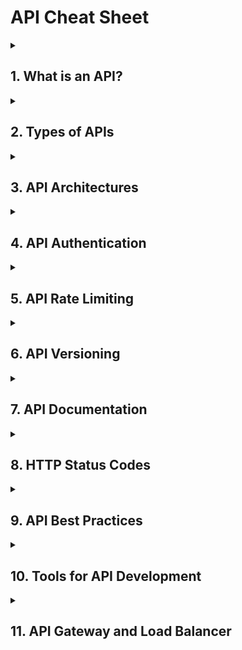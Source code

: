 # **API Cheat Sheet**

<details>
  <summary><h2>1. What is an API?</h2></summary>
  
  - **API (Application Programming Interface):** A set of rules and tools for building software applications. APIs define how different software components should interact with each other.
  
</details>

<details>
  <summary><h2>2. Types of APIs</h2></summary>

  - **Open APIs (Public APIs):** Available to external developers and users. Examples: Google Maps API, Twitter API.
  - **Internal APIs (Private APIs):** Used within an organization. Not exposed to external users.
  - **Partner APIs:** Shared externally but with specific partners. Often used for business-to-business (B2B) transactions.
  - **Composite APIs:** Combine multiple data or service APIs into one. Useful for reducing client requests.

</details>

<details>
  <summary><h2>3. API Architectures</h2></summary>
  
  - **REST (Representational State Transfer):**
    - **Stateless:** Each request from a client to the server must contain all the information needed to understand and process the request.
    - **Resource-Based:** Resources (nouns) are identified by URLs. Actions are performed using standard HTTP methods.
    - **HTTP Methods:**
      - `GET`: Retrieve data.
      - `POST`: Create data.
      - `PUT`: Update data.
      - `DELETE`: Delete data.

  - **SOAP (Simple Object Access Protocol):**
    - **Protocol-Based:** Strictly defined standards for communication and messaging.
    - **XML-Based:** All requests and responses are formatted in XML.
    - **WS-Security:** Built-in security features.

  - **GraphQL:**
    - **Query Language:** Clients can request specific data.
    - **Single Endpoint:** One endpoint serves all requests.
    - **Real-Time Data:** Supports subscriptions for real-time updates.

  - **gRPC (Google Remote Procedure Call):**
    - **Protocol Buffers:** Uses a binary format for efficient serialization.
    - **Streaming:** Supports client-server streaming.
    - **Language Agnostic:** Can be used with multiple languages.

</details>

<details>
  <summary><h2>4. API Authentication</h2></summary>

  - **API Key:** Simple string that identifies the client.
  - **OAuth 2.0:** Token-based authentication standard that provides more secure and flexible access control.
    - **Flows:**
      - Authorization Code Flow
      - Client Credentials Flow
      - Implicit Flow
  - **JWT (JSON Web Tokens):** Compact, URL-safe tokens that contain user information. Often used with OAuth 2.0.

</details>

<details>
  <summary><h2>5. API Rate Limiting</h2></summary>

  - **Purpose:** Control the number of requests a client can make to prevent abuse.
  - **Common Strategies:**
    - **Fixed Window:** Limits based on a fixed time interval.
    - **Sliding Window:** More flexible; allows more requests in a sliding time window.
    - **Token Bucket:** Clients are given a certain number of tokens that they can spend on requests.

</details>

<details>
  <summary><h2>6. API Versioning</h2></summary>

  - **URL Versioning:** `/api/v1/resource`
  - **Header Versioning:** Custom header with version info.
  - **Query String Versioning:** `GET /resource?version=1.0`
  - **Semantic Versioning:** Follows `MAJOR.MINOR.PATCH` format (e.g., v2.1.0).

</details>

<details>
  <summary><h2>7. API Documentation</h2></summary>

  - **Swagger/OpenAPI:** Standard for defining RESTful APIs. Used to generate interactive documentation.
  - **Postman Collections:** Import and test APIs directly within Postman.
  - **RAML:** RESTful API Modeling Language for describing APIs.
  - **API Blueprint:** Markdown-based document for API description.

</details>

<details>
  <summary><h2>8. HTTP Status Codes</h2></summary>
 
  - **Response Code meaning**
    - 1xx - Information
    - 2xx - Success
    - 3xx - Redirect
    - 4xx - Client Error
    - 5xx - Server Error
  
  - **Top 10:**
    - `200 OK`: - *Successful request.
    - `201 Created`: Resource successfully created.
    - `204 No Content`: The server successfully processed the request, but is not returning any content.
    - `304 Not Modified`: The resource has not been modified since the last request.
    - `400 Bad Request`: The request could not be understood or was missing required parameters.
    - `401 Unauthorized`: Authentication failed or user does not have permissions.
    - `403 Forbidden`: Authentication succeeded, but the authenticated user does not have access.
    - `404 Not Found`: The requested resource could not be found.
    - `409 Conflict`: The request could not be processed because of a conflict in the request.
    - `500 Internal Server Error`: A generic error occurred on the server.

  - **HTTP Status Codes:**
    - `200 OK`: - *Successful request.
    - `201 Created`: Resource successfully created.
    - `204 No Content`: The server successfully processed the request, but is not returning any content.
    - `301 Moved Permanently`: The resource has been permanently moved to a new URL.
    - `302 Found`: The resource has been temporarily moved to a different URL.
    - `304 Not Modified`: The resource has not been modified since the last request.
    - `400 Bad Request`: The request could not be understood or was missing required parameters.
    - `401 Unauthorized`: Authentication failed or user does not have permissions.
    - `403 Forbidden`: Authentication succeeded, but the authenticated user does not have access.
    - `404 Not Found`: The requested resource could not be found.
    - `405 Method Not Allowed`: The HTTP method used is not allowed for this resource.
    - `409 Conflict`: The request could not be processed because of a conflict in the request.
    - `410 Gone`: The resource requested is no longer available and will not be available again.
    - `415 Unsupported Media Type`: The server does not support the media format of the requested data.
    - `422 Unprocessable Entity`: The request was well-formed but was unable to be followed due to semantic errors.
    - `429 Too Many Requests`: The user has sent too many requests in a given amount of time.
    - `500 Internal Server Error`: A generic error occurred on the server.
    - `502 Bad Gateway`: The server was acting as a gateway or proxy and received an invalid response from the upstream server.
    - `503 Service Unavailable`: The server is currently unavailable (due to overload or maintenance).
    - `504 Gateway Timeout`: The server was acting as a gateway or proxy and did not receive a timely response from the upstream server.

  - **Error Response Format:**
    $$$
    {
      "status": 400,
      "error": "Bad Request",
      "message": "User ID must be provided"
    }
    $$$

</details>

<details>
  <summary><h2>9. API Best Practices</h2></summary>

  - **Use HTTPS:** Always secure your API using HTTPS.
  - **Keep It Simple:** Use simple, intuitive, and consistent naming conventions.
  - **Idempotency:** Ensure that repeating requests have the same effect as a single request, particularly for `PUT` and `DELETE` operations.
  - **Pagination:** Implement pagination for endpoints that return large sets of data.
  - **Cache Responses:** Use caching to reduce server load and improve performance.
  - **Rate Limiting:** Implement rate limits to prevent abuse.
  - **Monitoring and Analytics:** Track usage and performance metrics to understand API usage patterns.

</details>

<details>
  <summary><h2>10. Tools for API Development</h2></summary>

  - **Postman:** For API testing and development.
  - **Insomnia:** An alternative to Postman, focused on simplicity.
  - **Swagger Editor:** For creating and editing OpenAPI specs.
  - **Newman:** Command-line tool for running Postman collections.
  - **Apigee:** API management platform by Google.
  - **Kong:** Open-source API gateway for managing and securing APIs.

</details>

<details>
  <summary><h2>11. API Gateway and Load Balancer</h2></summary>

  ### **API Gateway:**
  - **Purpose:** Acts as a single entry point for all client requests to an API. It handles routing, request composition, and other tasks such as authentication and rate limiting.
  - **Functions:**
    - **Request Routing:** Directs requests to the appropriate microservice or backend system.
    - **Authentication:** Verifies client credentials before forwarding requests.
    - **Rate Limiting:** Controls the rate of incoming requests to prevent abuse.
    - **Request Aggregation:** Combines data from multiple services into a single response.

  ### **Load Balancer:**
  - **Purpose:** Distributes incoming network traffic across multiple servers to ensure reliability and performance.
  - **Types:**
    - **Layer 4 (Transport Layer) Load Balancing:** Distributes traffic based on IP address and TCP/UDP port.
    - **Layer 7 (Application Layer) Load Balancing:** Distributes traffic based on data from the application layer protocols (e.g., HTTP, HTTPS).
  - **Functions:**
    - **Traffic Distribution:** Ensures no single server bears too much load, preventing overloads.
    - **Health Monitoring:** Regularly checks server health and directs traffic away from unhealthy servers.
    - **SSL Termination:** Offloads SSL decryption from the server, improving performance.

  ### **How They Work Together:**
  - **Client Request:** When a client makes an API request, it first hits the API Gateway.
  - **Routing & Authentication:** The API Gateway authenticates the request and routes it to the appropriate backend service.
  - **Load Balancing:** If the backend service is replicated across multiple servers, the API Gateway or a separate Load Balancer will distribute the requests among these servers to balance the load.
  - **Response:** The backend service processes the request and sends the response back through the API Gateway, which may aggregate data from multiple services before returning it to the client.

  ### **Example Workflow:**
  1. **Client sends a request** to the API Gateway.
  2. **API Gateway authenticates** the client and determines which service should handle the request.
  3. **Load Balancer** distributes the request to one of the available servers hosting the service.
 

 4. **Backend service processes** the request and returns the data to the API Gateway.
  5. **API Gateway aggregates** the data if necessary and sends the response back to the client.

</details>
